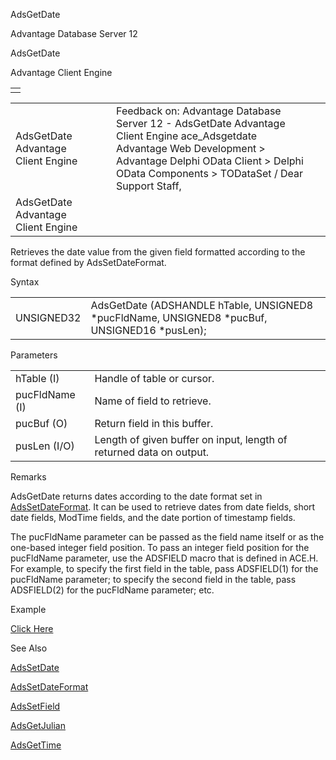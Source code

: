 AdsGetDate




Advantage Database Server 12  

AdsGetDate

Advantage Client Engine

|  |
| --- |
|  |

|  |  |  |  |  |
| --- | --- | --- | --- | --- |
| AdsGetDate  Advantage Client Engine |  |  | Feedback on: Advantage Database Server 12 - AdsGetDate Advantage Client Engine ace\_Adsgetdate Advantage Web Development > Advantage Delphi OData Client > Delphi OData Components > TODataSet / Dear Support Staff, |  |
| AdsGetDate  Advantage Client Engine |  |  |  |  |

Retrieves the date value from the given field formatted according to the format defined by AdsSetDateFormat.

Syntax

|  |  |
| --- | --- |
| UNSIGNED32 | AdsGetDate (ADSHANDLE hTable,  UNSIGNED8 \*pucFldName,  UNSIGNED8 \*pucBuf,  UNSIGNED16 \*pusLen); |

Parameters

|  |  |
| --- | --- |
| hTable (I) | Handle of table or cursor. |
| pucFldName (I) | Name of field to retrieve. |
| pucBuf (O) | Return field in this buffer. |
| pusLen (I/O) | Length of given buffer on input, length of returned data on output. |

Remarks

AdsGetDate returns dates according to the date format set in [AdsSetDateFormat](ace_adssetdateformat.htm). It can be used to retrieve dates from date fields, short date fields, ModTime fields, and the date portion of timestamp fields.

The pucFldName parameter can be passed as the field name itself or as the one-based integer field position. To pass an integer field position for the pucFldName parameter, use the ADSFIELD macro that is defined in ACE.H. For example, to specify the first field in the table, pass ADSFIELD(1) for the pucFldName parameter; to specify the second field in the table, pass ADSFIELD(2) for the pucFldName parameter; etc.

Example

[Click Here](ace_examples.htm#adsgetdateexample)

See Also

[AdsSetDate](ace_adssetdate.htm)

[AdsSetDateFormat](ace_adssetdateformat.htm)

[AdsSetField](ace_adssetfield.htm)

[AdsGetJulian](ace_adsgetjulian.htm)

[AdsGetTime](ace_adsgettime.htm)